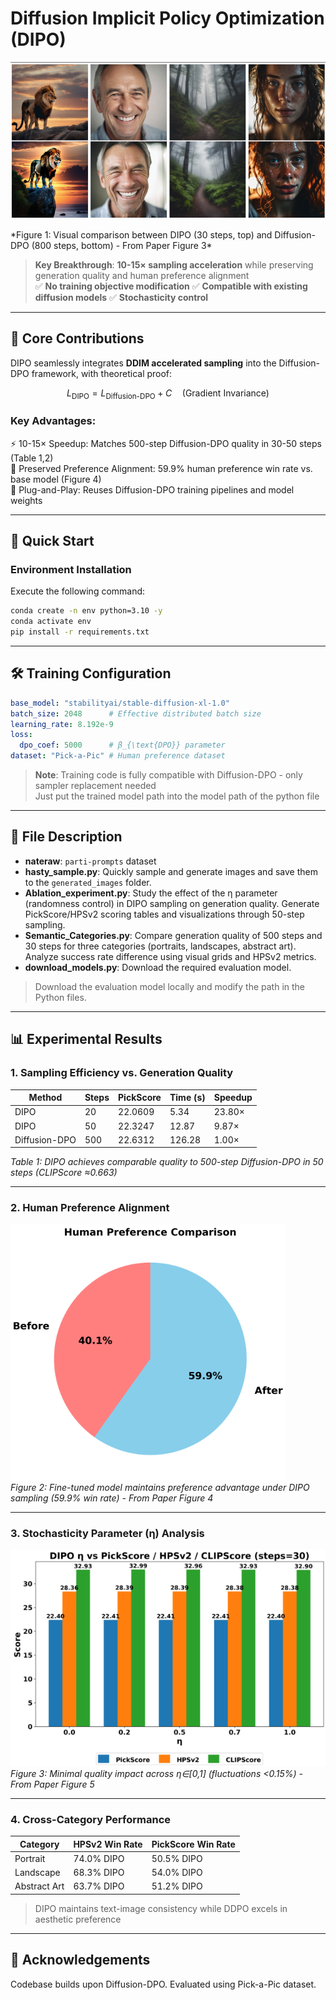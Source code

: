 # Diffusion Implicit Policy Optimization (DIPO)

<p align="center">
  <img src="assets/figure3.png" alt="Sampling_result" width="700"/>
</p> 
*Figure 1: Visual comparison between DIPO (30 steps, top) and Diffusion-DPO (800 steps, bottom) - From Paper Figure 3*

> **Key Breakthrough**: **10-15× sampling acceleration** while preserving generation quality and human preference alignment  
✅ **No training objective modification** ✅ **Compatible with existing diffusion models** ✅ **Stochasticity control**

---

## 📌 Core Contributions
DIPO seamlessly integrates **DDIM accelerated sampling** into the Diffusion-DPO framework, with theoretical proof:

```math
L_{\text{DIPO}} = L_{\text{Diffusion-DPO}} + C \quad \text{(Gradient Invariance)}
```

### Key Advantages:

⚡ 10-15× Speedup: Matches 500-step Diffusion-DPO quality in 30-50 steps (Table 1,2)  
🎯 Preserved Preference Alignment: 59.9\% human preference win rate vs. base model (Figure 4)  
🧩 Plug-and-Play: Reuses Diffusion-DPO training pipelines and model weights  

---

## 🔧 Quick Start

### Environment Installation

Execute the following command:

```bash
conda create -n env python=3.10 -y
conda activate env
pip install -r requirements.txt
```

---

## 🛠️ Training Configuration

```yaml
base_model: "stabilityai/stable-diffusion-xl-1.0"
batch_size: 2048      # Effective distributed batch size
learning_rate: 8.192e-9
loss:
  dpo_coef: 5000      # β_{\text{DPO}} parameter
dataset: "Pick-a-Pic" # Human preference dataset
```

> **Note**: Training code is fully compatible with Diffusion-DPO - only sampler replacement needed  
> Just put the trained model path into the model path of the python file

---

## 📁 File Description

- **nateraw**: `parti-prompts` dataset  
- **hasty_sample.py**: Quickly sample and generate images and save them to the `generated_images` folder.  
- **Ablation_experiment.py**: Study the effect of the η parameter (randomness control) in DIPO sampling on generation quality. Generate PickScore/HPSv2 scoring tables and visualizations through 50-step sampling.  
- **Semantic_Categories.py**: Compare generation quality of 500 steps and 30 steps for three categories (portraits, landscapes, abstract art). Analyze success rate difference using visual grids and HPSv2 metrics.    
- **download_models.py**: Download the required evaluation model.

> Download the evaluation model locally and modify the path in the Python files.

---

## 📊 Experimental Results

### 1. Sampling Efficiency vs. Generation Quality

| Method        | Steps | PickScore | Time (s) | Speedup |
|---------------|-------|-----------|----------|---------|
| DIPO          | 20    | 22.0609   | 5.34     | 23.80×  |
| DIPO          | 50    | 22.3247   | 12.87    | 9.87×   |
| Diffusion-DPO | 500   | 22.6312   | 126.28   | 1.00×   |

*Table 1: DIPO achieves comparable quality to 500-step Diffusion-DPO in 50 steps (CLIPScore ≈0.663)*

---

### 2. Human Preference Alignment

![Preference Figure](assets/figure4.png)  
*Figure 2: Fine-tuned model maintains preference advantage under DIPO sampling (59.9% win rate) - From Paper Figure 4*

---

### 3. Stochasticity Parameter (η) Analysis

![Eta Figure](assets/figure5.png)  
*Figure 3: Minimal quality impact across η∈[0,1] (fluctuations <0.15%) - From Paper Figure 5*

---

### 4. Cross-Category Performance

| Category       | HPSv2 Win Rate | PickScore Win Rate |
|----------------|----------------|---------------------|
| Portrait       | 74.0% DIPO     | 50.5% DIPO          |
| Landscape      | 68.3% DIPO     | 54.0% DIPO          |
| Abstract Art   | 63.7% DIPO     | 51.2% DIPO          |

> DIPO maintains text-image consistency while DDPO excels in aesthetic preference

---

## 🙏 Acknowledgements

Codebase builds upon Diffusion-DPO. Evaluated using Pick-a-Pic dataset.

